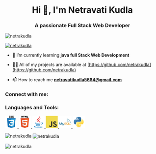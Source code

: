 <h1 align="center">Hi 👋, I'm Netravati Kudla</h1>
<h3 align="center">A passionate Full Stack Web Developer</h3>

<p align="left"> <img src="https://komarev.com/ghpvc/?username=netrakudla&label=Profile%20views&color=0e75b6&style=flat" alt="netrakudla" /> </p>

<p align="left"> <a href="https://github.com/ryo-ma/github-profile-trophy"><img src="https://github-profile-trophy.vercel.app/?username=netrakudla" alt="netrakudla" /></a> </p>

- 🌱 I’m currently learning **java full Stack Web Development**

- 👨‍💻 All of my projects are available at [https://github.com/netrakudla](https://github.com/netrakudla)

- 📫 How to reach me **netravatikudla5664@gmail.com**

<h3 align="left">Connect with me:</h3>
<p align="left">
</p>

<h3 align="left">Languages and Tools:</h3>
<p align="left"> <a href="https://www.w3schools.com/css/" target="_blank" rel="noreferrer"> <img src="https://raw.githubusercontent.com/devicons/devicon/master/icons/css3/css3-original-wordmark.svg" alt="css3" width="40" height="40"/> </a> <a href="https://www.w3.org/html/" target="_blank" rel="noreferrer"> <img src="https://raw.githubusercontent.com/devicons/devicon/master/icons/html5/html5-original-wordmark.svg" alt="html5" width="40" height="40"/> </a> <a href="https://www.java.com" target="_blank" rel="noreferrer"> <img src="https://raw.githubusercontent.com/devicons/devicon/master/icons/java/java-original.svg" alt="java" width="40" height="40"/> </a> <a href="https://developer.mozilla.org/en-US/docs/Web/JavaScript" target="_blank" rel="noreferrer"> <img src="https://raw.githubusercontent.com/devicons/devicon/master/icons/javascript/javascript-original.svg" alt="javascript" width="40" height="40"/> </a> <a href="https://www.mysql.com/" target="_blank" rel="noreferrer"> <img src="https://raw.githubusercontent.com/devicons/devicon/master/icons/mysql/mysql-original-wordmark.svg" alt="mysql" width="40" height="40"/> </a> <a href="https://www.python.org" target="_blank" rel="noreferrer"> <img src="https://raw.githubusercontent.com/devicons/devicon/master/icons/python/python-original.svg" alt="python" width="40" height="40"/> </a> </p>

<p><img align="left" src="https://github-readme-stats.vercel.app/api/top-langs?username=netrakudla&show_icons=true&locale=en&layout=compact" alt="netrakudla" /></p>

<p>&nbsp;<img align="center" src="https://github-readme-stats.vercel.app/api?username=netrakudla&show_icons=true&locale=en" alt="netrakudla" /></p>

<p><img align="center" src="https://github-readme-streak-stats.herokuapp.com/?user=netrakudla&" alt="netrakudla" /></p>



